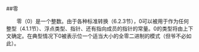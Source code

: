##零

&emsp;&emsp;零（0）是一个整数。由于各种标准转换（6.2.3节），0可以被用于作为任何整型（4.1.1节）、浮点类型、指针、还有指向成员的指针的常量。0的类型将由上下文确定。在典型情况下0被表示位一个适当大小的全零二进制的模式（但爷不必如此）。

